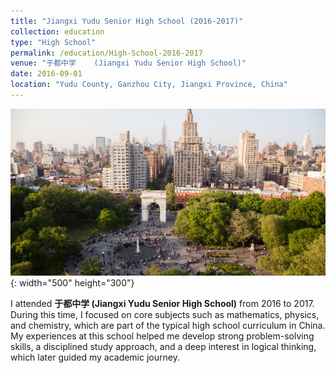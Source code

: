 ```yaml
---
title: "Jiangxi Yudu Senior High School (2016-2017)"
collection: education
type: "High School"
permalink: /education/High-School-2016-2017
venue: "于都中学    (Jiangxi Yudu Senior High School)"
date: 2016-09-01
location: "Yudu County, Ganzhou City, Jiangxi Province, China"
---
```


![NYU Campus](/images/NYU-1.jpg){: width="500" height="300"}

I attended **于都中学 (Jiangxi Yudu Senior High School)** from 2016 to 2017. During this time, I focused on core subjects such as mathematics, physics, and chemistry, which are part of the typical high school curriculum in China. My experiences at this school helped me develop strong problem-solving skills, a disciplined study approach, and a deep interest in logical thinking, which later guided my academic journey.
